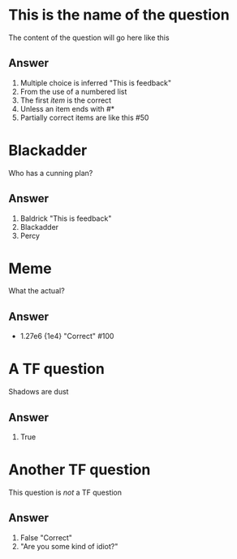 # This is the name of the question

The content of the question will go here like this

## Answer

1. Multiple choice is inferred "This is feedback"
2. From the use of a numbered list
3. The first *item* is the correct 
4. Unless an item ends with #*
5. Partially correct items are like this #50

# Blackadder

Who has a cunning plan?

## Answer

1. Baldrick "This is feedback"
2. Blackadder
3. Percy


# Meme

What the actual?

## Answer

* 1.27e6 {1e4} "Correct" #100

# A TF question

Shadows are dust

## Answer

1. True

# Another TF question

This question is _not_ a TF question

## Answer

1. False "Correct"
2. "Are you some kind of idiot?"








